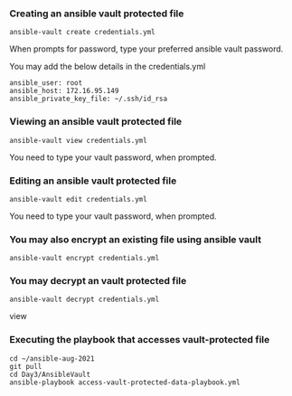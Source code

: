 ### Creating an ansible vault protected file
```
ansible-vault create credentials.yml
```
When prompts for password, type your preferred ansible vault password.

You may add the below details in the credentials.yml
```
ansible_user: root 
ansible_host: 172.16.95.149
ansible_private_key_file: ~/.ssh/id_rsa
```

### Viewing an ansible vault protected file
```
ansible-vault view credentials.yml
```
You need to type your vault password, when prompted.

### Editing an ansible vault protected file
```
ansible-vault edit credentials.yml
```
You need to type your vault password, when prompted.

### You may also encrypt an existing file using ansible vault
```
ansible-vault encrypt credentials.yml
```

### You may decrypt an vault protected file 
```
ansible-vault decrypt credentials.yml
```
view

### Executing the playbook that accesses vault-protected file
```
cd ~/ansible-aug-2021
git pull
cd Day3/AnsibleVault
ansible-playbook access-vault-protected-data-playbook.yml
```
